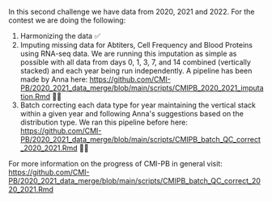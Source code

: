 In this second challenge we have data from 2020, 2021 and 2022. 
For the contest we are doing the following:
1) Harmonizing the data ✅
2) Imputing missing data for Abtiters, Cell Frequency and Blood Proteins using RNA-seq data. We are running this imputation as simple as possible 
with all data from days 0, 1, 3, 7, and 14 combined (vertically stacked) and each year being run independently. A pipeline has been made by Anna here: https://github.com/CMI-PB/2020_2021_data_merge/blob/main/scripts/CMIPB_2020_2021_imputation.Rmd 👷‍♂️
3) Batch correcting each data type for year maintaining the vertical stack within a given year and following Anna's suggestions based on the distribution type. We ran this pipeline before here: https://github.com/CMI-PB/2020_2021_data_merge/blob/main/scripts/CMIPB_batch_QC_correct_2020_2021.Rmd 👷‍♂️

For more information on the progress of CMI-PB in general visit: https://github.com/CMI-PB/2020_2021_data_merge/blob/main/scripts/CMIPB_batch_QC_correct_2020_2021.Rmd 
